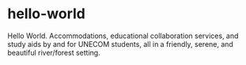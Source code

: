 # hello-world
Hello World.
Accommodations, educational collaboration services, and study aids by and for UNECOM students, all in a friendly, serene, and beautiful river/forest setting.
